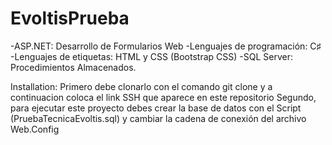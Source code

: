 # EvoltisPrueba
-ASP.NET: Desarrollo de Formularios Web -Lenguajes de programación: C♯ -Lenguajes de etiquetas: HTML y CSS (Bootstrap CSS) -SQL Server: Procedimientos Almacenados.


Installation:
Primero debe clonarlo con el comando git clone y a continuacion coloca el link SSH que aparece en este repositorio
Segundo, para ejecutar este proyecto debes crear la base de datos con el Script (PruebaTecnicaEvoltis.sql) y cambiar la cadena de conexión del archivo Web.Config
